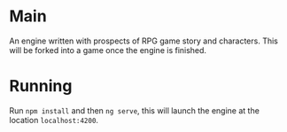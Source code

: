 # Main

An engine written with prospects of RPG game story and characters. This will be forked into a game once the engine is finished.

# Running

Run `npm install` and then `ng serve`, this will launch the engine at the location `localhost:4200`.
